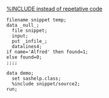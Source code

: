 [%INCLUDE instead of repetative code](https://communities.sas.com/t5/SAS-Programming/Using-a-Macro-instead-of-repetitive-If-then-statements/m-p/897080#M354497)

```sas
filename snippet temp;
data _null_;
  file snippet;
  input;
  put _infile_;
  datalines4;
if name='Alfred' then found=1;
else found=0;
;;;;

data demo;
  set sashelp.class;
  %include snippet/source2;
run;
```
